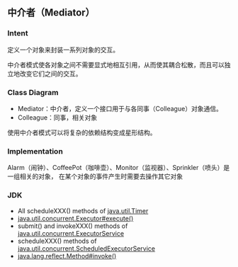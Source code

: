## 中介者（Mediator）

### Intent

定义一个对象来封装一系列对象的交互。

中介者模式使各对象之间不需要显式地相互引用，从而使其耦合松散，而且可以独立地改变它们之间的交互。

### Class Diagram

- Mediator：中介者，定义一个接口用于与各同事（Colleague）对象通信。
- Colleague：同事，相关对象

使用中介者模式可以将复杂的依赖结构变成星形结构。

### Implementation

Alarm（闹钟）、CoffeePot（咖啡壶）、Monitor（监视器）、Sprinkler（喷头）是一组相关的对象，
在某个对象的事件产生时需要去操作其它对象

### JDK

- All scheduleXXX() methods of [java.util.Timer](http://docs.oracle.com/javase/8/docs/api/java/util/Timer.html)
- [java.util.concurrent.Executor#execute()](http://docs.oracle.com/javase/8/docs/api/java/util/concurrent/Executor.html#execute-java.lang.Runnable-)
- submit() and invokeXXX() methods of [java.util.concurrent.ExecutorService](http://docs.oracle.com/javase/8/docs/api/java/util/concurrent/ExecutorService.html)
- scheduleXXX() methods of [java.util.concurrent.ScheduledExecutorService](http://docs.oracle.com/javase/8/docs/api/java/util/concurrent/ScheduledExecutorService.html)
- [java.lang.reflect.Method#invoke()](http://docs.oracle.com/javase/8/docs/api/java/lang/reflect/Method.html#invoke-java.lang.Object-java.lang.Object...-)